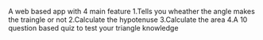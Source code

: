 A web based app with 4 main feature
1.Tells you wheather the angle makes the traingle or not
2.Calculate the hypotenuse
3.Calculate the area
4.A 10 question based quiz to test your triangle knowledge
